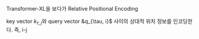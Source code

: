 Transformer-XL을 보다가 Relative Positional Encoding



key vector $k_{\tau, j}$와 query vector &q_{\tau, i}$ 사이의 상대적 위치 정보를 인코딩한다. 즉, i-j
